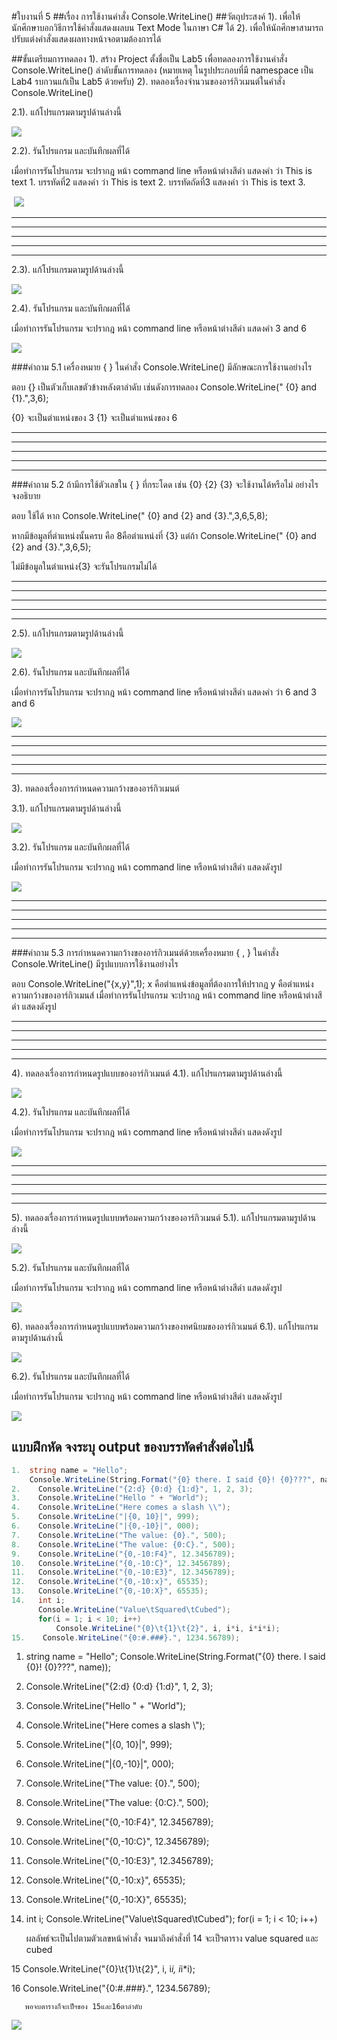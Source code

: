 #ใบงานที่ 5
##เรื่อง การใช้งานคำสั่ง Console.WriteLine()
##วัตถุประสงค์
1). เพื่อให้นักศึกษาบอกวิธีการใช้คำสั่งแสดงผลบน Text Mode ในภาษา C# ได้
2). เพื่อให้นักศึกษาสามารถปรับแต่งคำสั่งแสดงผลทางหน้าจอตามต้องการได้

##ขั้นเตรียมการทดลอง
1). สร้าง Project ตั้งชื่อเป็น Lab5 เพื่อทดลองการใช้งานคำสั่ง Console.WriteLine()
ลำดับขั้นการทดลอง
(หมายเหตุ ในรูปประกอบที่มี namespace เป็น Lab4 รบกวนแก้เป็น Lab5 ด้วยครับ)
2). ทดลองเรื่องจำนวนของอาร์กิวเมนต์ในคำสั่ง Console.WriteLine()

 2.1). แก้โปรแกรมตามรูปด้านล่างนี้

  ![](https://github.com/Desktop-Programming-Lab-2559/LAB-05/blob/master/img/pic1.png)

  2.2). รันโปรแกรม และบันทึกผลที่ได้
  
  เมื่อทำการรันโปรแกรม จะปรากฎ หน้า command line หรือหน้าต่างสีดำ แสดงคำ ว่า This is text 1.
 บรรทัดที่2 แสดงคำ ว่า This is text 2. บรรทัดถัดที่3 แสดงคำ ว่า This is text 3. 
  
  ![](https://github.com/pronpan-08/LAB-05/blob/master/img/lab5-1.png?raw=true)
<hr>
<hr>
<hr>
<hr>
<hr>
 2.3). แก้โปรแกรมตามรูปด้านล่างนี้
 
  ![](https://github.com/Desktop-Programming-Lab-2559/LAB-05/blob/master/img/pic2.png)

 2.4). รันโปรแกรม และบันทึกผลที่ได้
 
 
เมื่อทำการรันโปรแกรม จะปรากฎ หน้า command line หรือหน้าต่างสีดำ แสดงคำ 3 and 6

 
 ![](https://github.com/pronpan-08/LAB-05/blob/master/img/lab5-2.png?raw=true)





###คำถาม 5.1 เครื่องหมาย { }  ในคำสั่ง Console.WriteLine() มีลักษณะการใช้งานอย่างไร


ตอบ {} เป็นตัวเก็บเลขตัวข้างหลังตาลำดับ เช่นดังการทดลอง Console.WriteLine(" {0} and {1}.",3,6);  

{0} จะเป็นตำแหน่งของ 3  {1} จะเป็นตำแหน่งของ 6  
<hr>
<hr>
<hr>
<hr>
<hr>
###คำถาม 5.2  ถ้ามีการใช้ตัวเลขใน { } ที่กระโดด เช่น {0} {2} {3} จะใช้งานได้หรือไม่ อย่างไร จงอธิบาย

ตอบ ใช้ได้ หาก Console.WriteLine(" {0} and {2} and {3}.",3,6,5,8);  

หากมีข้อมูลที่ตำแหน่งนั้นครบ คือ 8คือตำแหน่งที่ {3} แต่ถ้า Console.WriteLine(" {0} and {2} and {3}.",3,6,5);  

ไม่มีข้อมูลในตำแหน่ง{3} จะรันโปรแกรมไม่ได้
<hr>
<hr>
<hr>
<hr>
<hr>
 
 2.5). แก้โปรแกรมตามรูปด้านล่างนี้

  ![](https://github.com/Desktop-Programming-Lab-2559/LAB-05/blob/master/img/pic3.png)

 2.6). รันโปรแกรม และบันทึกผลที่ได้
 
 เมื่อทำการรันโปรแกรม จะปรากฎ หน้า command line หรือหน้าต่างสีดำ แสดงคำ ว่า  6 and 3 and 6
  
  
  ![](https://github.com/pronpan-08/LAB-05/blob/master/img/lab5-3.png?raw=true)

<hr>
<hr>
<hr>
<hr>
<hr>

3). ทดลองเรื่องการกำหนดความกว้างของอาร์กิวเมนต์

  3.1). แก้โปรแกรมตามรูปด้านล่างนี้

  ![](https://github.com/Desktop-Programming-Lab-2559/LAB-05/blob/master/img/pic4.png)

  3.2). รันโปรแกรม และบันทึกผลที่ได้
  
  เมื่อทำการรันโปรแกรม จะปรากฎ หน้า command line หรือหน้าต่างสีดำ แสดงดังรูป
  
  ![](https://github.com/pronpan-08/LAB-05/blob/master/img/lab5-4.png?raw=true)
  
<hr>
<hr>
<hr>
<hr>
<hr>

###คำถาม 5.3 การกำหนดความกว้างของอาร์กิวเมนต์ด้วยเครื่องหมาย { , }  ในคำสั่ง Console.WriteLine() มีรูปแบบการใช้งานอย่างไร


ตอบ Console.WriteLine("{x,y}",1);  x คือตำแหน่งข้อมูลที่ต้องการให้ปรากฎ y คือตำแหน่งความกว้างของอาร์กิวเมนส์
เมื่อทำการรันโปรแกรม จะปรากฎ หน้า command line หรือหน้าต่างสีดำ แสดงดังรูป

<hr>
<hr>
<hr>
<hr>
<hr>


4). ทดลองเรื่องการกำหนดรูปแบบของอาร์กิวเมนต์
  4.1). แก้โปรแกรมตามรูปด้านล่างนี้

  ![](https://github.com/Desktop-Programming-Lab-2559/LAB-05/blob/master/img/pic5.png)

  4.2). รันโปรแกรม และบันทึกผลที่ได้
  
  เมื่อทำการรันโปรแกรม จะปรากฎ หน้า command line หรือหน้าต่างสีดำ แสดงดังรูป
  
  ![](https://github.com/pronpan-08/LAB-05/blob/master/img/lab5-5.png?raw=true)
<hr>
<hr>
<hr>
<hr>
<hr>

5). ทดลองเรื่องการกำหนดรูปแบบพร้อมความกว้างของอาร์กิวเมนต์
  5.1). แก้โปรแกรมตามรูปด้านล่างนี้
 
 ![](https://github.com/Desktop-Programming-Lab-2559/LAB-05/blob/master/img/pic6.png)

  5.2). รันโปรแกรม และบันทึกผลที่ได้
  
  
  เมื่อทำการรันโปรแกรม จะปรากฎ หน้า command line หรือหน้าต่างสีดำ แสดงดังรูป
  
  
  ![](https://github.com/pronpan-08/LAB-05/blob/master/img/lab5-6.png?raw=true)

6). ทดลองเรื่องการกำหนดรูปแบบพร้อมความกว้างของทศนิยมของอาร์กิวเมนต์
  6.1). แก้โปรแกรมตามรูปด้านล่างนี้

 ![](https://github.com/Desktop-Programming-Lab-2559/LAB-05/blob/master/img/pic7.png)

  6.2). รันโปรแกรม และบันทึกผลที่ได้
  
  เมื่อทำการรันโปรแกรม จะปรากฎ หน้า command line หรือหน้าต่างสีดำ แสดงดังรูป
  
  ![](https://github.com/pronpan-08/LAB-05/blob/master/img/lab5-7.png?raw=true)

## แบบฝึกหัด จงระบุ output ของบรรทัดคำสั่งต่อไปนี้

```csharp
1.  string name = "Hello";
    Console.WriteLine(String.Format("{0} there. I said {0}! {0}???", name));
2.    Console.WriteLine("{2:d} {0:d} {1:d}", 1, 2, 3);
3.    Console.WriteLine("Hello " + "World");
4.    Console.WriteLine("Here comes a slash \\");
5.    Console.WriteLine("|{0, 10}|", 999);
6.    Console.WriteLine("|{0,-10}|", 000);
7.    Console.WriteLine("The value: {0}.", 500);
8.    Console.WriteLine("The value: {0:C}.", 500);
9.    Console.WriteLine("{0,-10:F4}", 12.3456789);
10.   Console.WriteLine("{0,-10:C}", 12.3456789);
11.   Console.WriteLine("{0,-10:E3}", 12.3456789);
12.   Console.WriteLine("{0,-10:x}", 65535);
13.   Console.WriteLine("{0,-10:X}", 65535);
14.   int i; 
      Console.WriteLine("Value\tSquared\tCubed"); 
      for(i = 1; i < 10; i++) 
          Console.WriteLine("{0}\t{1}\t{2}", i, i*i, i*i*i); 
15.    Console.WriteLine("{0:#.###}.", 1234.56789);
```


1.  string name = "Hello";
    Console.WriteLine(String.Format("{0} there. I said {0}! {0}???", name));
2.    Console.WriteLine("{2:d} {0:d} {1:d}", 1, 2, 3);
3.    Console.WriteLine("Hello " + "World");
4.    Console.WriteLine("Here comes a slash \\");
5.    Console.WriteLine("|{0, 10}|", 999);
6.    Console.WriteLine("|{0,-10}|", 000);
7.    Console.WriteLine("The value: {0}.", 500);
8.    Console.WriteLine("The value: {0:C}.", 500);
9.    Console.WriteLine("{0,-10:F4}", 12.3456789);
10.   Console.WriteLine("{0,-10:C}", 12.3456789);
11.   Console.WriteLine("{0,-10:E3}", 12.3456789);
12.   Console.WriteLine("{0,-10:x}", 65535);
13.   Console.WriteLine("{0,-10:X}", 65535);
14.   int i; 
      Console.WriteLine("Value\tSquared\tCubed"); 
      for(i = 1; i < 10; i++) 
       
       ผลลัพธ์จะเป็นไปตามตัวเลขหน้าคำสั่ง จนมาถึงคำสั่งที่ 14 จะเป็ฯตาราง value squared และ cubed
       
 15          Console.WriteLine("{0}\t{1}\t{2}", i, i*i, i*i*i); 
 
 16   Console.WriteLine("{0:#.###}.", 1234.56789);
 
       พอจบตารางก็จะเป็ฯของ 15และ16ตาลำดับ
       

![](https://github.com/pronpan-08/LAB-05/blob/master/img/lab5-8.png?raw=true)
